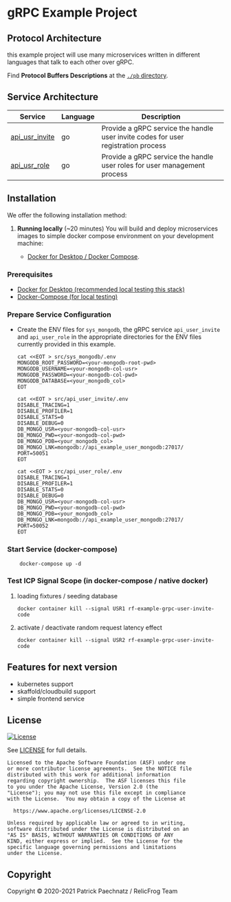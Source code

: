 # gRPC Example Project

## Protocol Architecture

this example project will use many microservices written in different languages that talk to each other over gRPC.

Find **Protocol Buffers Descriptions** at the [`./pb` directory](./pb).

## Service Architecture

| Service                                              | Language      | Description                                                                                                                       |
| ---------------------------------------------------- | ------------- | --------------------------------------------------------------------------------------------------------------------------------- |
| [api_usr_invite](./src/api_usr_invite)               | go            | Provide a gRPC service the handle user invite codes for user registration process                                                 |
| [api_usr_role](./src/api_usr_role)                   | go            | Provide a gRPC service the handle user roles for user management process                                                          |

## Installation

We offer the following installation method:

1. **Running locally** (~20 minutes) You will build
   and deploy microservices images to simple docker compose environment on your development machine:
   
   - [Docker for Desktop / Docker Compose](https://www.docker.com/products/docker-desktop).
    
### Prerequisites

   - [Docker for Desktop (recommended local testing this stack)](https://www.docker.com/products/docker-desktop)
   - [Docker-Compose (for local testing)](https://formulae.brew.sh/formula/docker-compose)
    
### Prepare Service Configuration

   -  Create the ENV files for `sys_mongodb`, the gRPC service `api_user_invite` and `api_user_role` in the appropriate directories for the ENV files currently provided in this example.
        ```
        cat <<EOT > src/sys_mongodb/.env
        MONGODB_ROOT_PASSWORD=<your-mongodb-root-pwd>
        MONGODB_USERNAME=<your-mongodb-col-usr>
        MONGODB_PASSWORD=<your-mongodb-col-pwd>
        MONGODB_DATABASE=<your_mongodb_col>
        EOT   
        ```
        ```
        cat <<EOT > src/api_user_invite/.env
        DISABLE_TRACING=1
        DISABLE_PROFILER=1
        DISABLE_STATS=0
        DISABLE_DEBUG=0
        DB_MONGO_USR=<your-mongodb-col-usr>
        DB_MONGO_PWD=<your-mongodb-col-pwd>
        DB_MONGO_PDB=<your_mongodb_col>
        DB_MONGO_LNK=mongodb://api_example_user_mongodb:27017/
        PORT=50051
        EOT   
        ```
        ```
        cat <<EOT > src/api_user_role/.env
        DISABLE_TRACING=1
        DISABLE_PROFILER=1
        DISABLE_STATS=0
        DISABLE_DEBUG=0
        DB_MONGO_USR=<your-mongodb-col-usr>
        DB_MONGO_PWD=<your-mongodb-col-pwd>
        DB_MONGO_PDB=<your_mongodb_col>
        DB_MONGO_LNK=mongodb://api_example_user_mongodb:27017/
        PORT=50052
        EOT   
        ```

### Start Service (docker-compose)
```
    docker-compose up -d
```

### Test ICP Signal Scope (in docker-compose / native docker)

1. loading fixtures / seeding database
    ```
    docker container kill --signal USR1 rf-example-grpc-user-invite-code
    ```
2. activate / deactivate random request latency effect
    ```
    docker container kill --signal USR2 rf-example-grpc-user-invite-code
    ```

## Features for next version

   - kubernetes support
   - skaffold/cloudbuild support
   - simple frontend service 

## License

[![License](https://img.shields.io/badge/License-Apache%202.0-blue.svg)](https://opensource.org/licenses/Apache-2.0) 

See [LICENSE](LICENSE) for full details.

    Licensed to the Apache Software Foundation (ASF) under one
    or more contributor license agreements.  See the NOTICE file
    distributed with this work for additional information
    regarding copyright ownership.  The ASF licenses this file
    to you under the Apache License, Version 2.0 (the
    "License"); you may not use this file except in compliance
    with the License.  You may obtain a copy of the License at

      https://www.apache.org/licenses/LICENSE-2.0

    Unless required by applicable law or agreed to in writing,
    software distributed under the License is distributed on an
    "AS IS" BASIS, WITHOUT WARRANTIES OR CONDITIONS OF ANY
    KIND, either express or implied.  See the License for the
    specific language governing permissions and limitations
    under the License.

## Copyright

Copyright © 2020-2021 Patrick Paechnatz / RelicFrog Team
